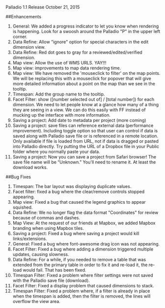 Palladio 1.1 Release October 21, 2015

##Enhancements
1. General: We added a progress indicator to let you know when rendering is happening. Look for a swoosh around the Palladio "P" in the upper left corner.
1. Data Refine: Allow "ignore" option for special characters in the edit dimension view.
2. Data Refine: Red dot goes to gray for a reviewed/edited/verified dimension.
5. Map view: Allow the use of WMS URLS. YAY!!!
7. Map view: improvements to map data rendering time. 
9. Map view: We have removed the 'mouseclick to filter' on the map points. We will be replacing this with a mouseclick for popover that will give more detailed information about a point on the map than we see in the tooltip.
6. Timespan: Add the group name to the tooltip.
4. Facet Filter: show ([number selected out of] / [total number]) for each dimension. We need to let people know at a glance how many of a thing they are seeing in a view. We can do this easily with FF instead of mucking up the interface with more information.
2. Saving a project: Add date to metadata per project (more coming)
3. Saving a project: save files can reference external data (performance improvement). Including toggle option so that user can control if data is saved along with Palladio save file or is referenced in a remote location. Only available if file is loaded from URL, not if data is dragged or pasted into Palladio directly. Try putting the URL of a Dropbox file in your Public folder where you normally paste your data.
10. Saving a project: Now you can save a project from Safari browser! The save file name will be “Unknown." You'll need to rename it. At least the download works.

##Bug Fixes
1. Timespan: The bar layout was displaying duplicate values.
2. Facet filter: fixed a bug where the clear/remove controls stopped appearing.
3. Map view: Fixed a bug that caused the legend graphics to appear squished.
4. Data Refine: We no longer flag the data format "Coordinates" for review because of commas and dashes.
5. Map View: At the request of our friends at Mapbox, we added Mapbox branding when using Mapbox tiles.
6. Saving a project: Fixed a bug where saving a project would kill links/extensions.
7. General: Fixed a bug where font-awesome drag icon was not appearing.
8. Facet Filter: Fixed a bug where adding a dimension triggered multiple updates, causing slowness.
9. Data Refine: For a while, if you needed to remove a table that was extended from the primary table in order to fix it and re-load it, the re-load would fail. That has been fixed.
10. Timespan Filter: Fixed a problem where filter settings were not saved with the Palladio save file (download).
11. Facet Filter: Fixed a display problem that caused dimensions to stack.
12. Timespan Filter: Fixed a problem where, if a filter is already in place when the timespan is added, then the filter is removed, the lines will overflow the view area.


